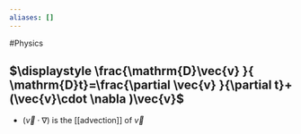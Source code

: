 ```yaml
---
aliases: []
---
```

#Physics 
## $\displaystyle \frac{\mathrm{D}\vec{v} }{ \mathrm{D}t}=\frac{\partial \vec{v} }{\partial t}+(\vec{v}\cdot \nabla )\vec{v}$
* $\displaystyle (\vec{v}\cdot \nabla )$ is the [[advection]] of $\displaystyle \vec{v}$